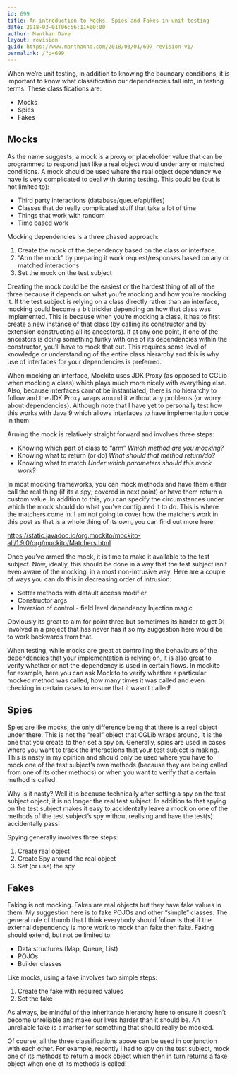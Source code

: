 ```yaml
---
id: 699
title: An introduction to Mocks, Spies and Fakes in unit testing
date: 2018-03-01T06:56:11+00:00
author: Manthan Dave
layout: revision
guid: https://www.manthanhd.com/2018/03/01/697-revision-v1/
permalink: /?p=699
---
```

When we’re unit testing, in addition to knowing the boundary conditions, it is important to know what classification our dependencies fall into, in testing terms. These classifications are:
<ul>
 	<li>Mocks</li>
 	<li>Spies</li>
 	<li>Fakes</li>
</ul>
<h2><strong>Mocks</strong></h2>
As the name suggests, a mock is a proxy or placeholder value that can be programmed to respond just like a real object would under any or matched conditions. A mock should be used where the real object dependency we have is very complicated to deal with during testing. This could be (but is not limited to):
<ul>
 	<li>Third party interactions (database/queue/api/files)</li>
 	<li>Classes that do really complicated stuff that take a lot of time</li>
 	<li>Things that work with random</li>
 	<li>Time based work</li>
</ul>
Mocking dependencies is a three phased approach:
<ol>
 	<li>Create the mock of the dependency based on the class or interface.</li>
 	<li>“Arm the mock” by preparing it work request/responses based on any or matched interactions</li>
 	<li>Set the mock on the test subject</li>
</ol>
Creating the mock could be the easiest or the hardest thing of all of the three because it depends on what you’re mocking and how you’re mocking it. If the test subject is relying on a class directly rather than an interface, mocking could become a bit trickier depending on how that class was implemented. This is because when you’re mocking a class, it has to first create a new instance of that class (by calling its constructor and by extension constructing all its ancestors). If at any one point, if one of the ancestors is doing something funky with one of its dependencies within the constructor, you’ll have to mock that out. This requires some level of knowledge or understanding of the entire class hierarchy and this is why use of interfaces for your dependencies is preferred.

When mocking an interface, Mockito uses JDK Proxy (as opposed to CGLib when mocking a class) which plays much more nicely with everything else. Also, because interfaces cannot be instantiated, there is no hierarchy to follow and the JDK Proxy wraps around it without any problems (or worry about dependencies). Although note that I have yet to personally test how this works with Java 9 which allows interfaces to have implementation code in them.

Arming the mock is relatively straight forward and involves three steps:
<ul>
 	<li>Knowing which part of class to “arm” <em>Which method are you mocking?</em></li>
 	<li>Knowing what to return (or do) <em>What should that method return/do?</em></li>
 	<li>Knowing what to match <em>Under which parameters should this mock work?</em></li>
</ul>
In most mocking frameworks, you can mock methods and have them either call the real thing (if its a spy; covered in next point) or have them return a custom value. In addition to this, you can specify the circumstances under which the mock should do what you’ve configured it to do. This is where the matchers come in. I am not going to cover how the matchers work in this post as that is a whole thing of its own, you can find out more here:

<a href="https://static.javadoc.io/org.mockito/mockito-all/1.9.0/org/mockito/Matchers.html">https://static.javadoc.io/org.mockito/mockito-all/1.9.0/org/mockito/Matchers.html</a>

Once you’ve armed the mock, it is time to make it available to the test subject. Now, ideally, this should be done in a way that the test subject isn’t even aware of the mocking, in a most non-intrusive way. Here are a couple of ways you can do this in decreasing order of intrusion:
<ul>
 	<li>Setter methods with default access modifier</li>
 	<li>Constructor args</li>
 	<li>Inversion of control - field level dependency Injection magic</li>
</ul>
Obviously its great to aim for point three but sometimes its harder to get DI involved in a project that has never has it so my suggestion here would be to work backwards from that.

When testing, while mocks are great at controlling the behaviours of the dependencies that your implementation is relying on, it is also great to verify whether or not the dependency is used in certain flows. In mockito for example, here you can ask Mockito to verify whether a particular mocked method was called, how many times it was called and even checking in certain cases to ensure that it wasn’t called!
<h2><strong>Spies</strong></h2>
Spies are like mocks, the only difference being that there is a real object under there. This is not the “real” object that CGLib wraps around, it is the one that you create to then set a spy on. Generally, spies are used in cases where you want to track the interactions that your test subject is making. This is nasty in my opinion and should only be used where you have to mock one of the test subject’s own methods (because they are being called from one of its other methods) or when you want to verify that a certain method is called.

Why is it nasty? Well it is because technically after setting a spy on the test subject object, it is no longer the real test subject. In addition to that spying on the test subject makes it easy to accidentally leave a mock on one of the methods of the test subject’s spy without realising and have the test(s) accidentally pass!

Spying generally involves three steps:
<ol>
 	<li>Create real object</li>
 	<li>Create Spy around the real object</li>
 	<li>Set (or use) the spy</li>
</ol>
<h2><strong>Fakes</strong></h2>
Faking is not mocking. Fakes are real objects but they have fake values in them. My suggestion here is to fake POJOs and other “simple” classes. The general rule of thumb that I think everybody should follow is that if the external dependency is more work to mock than fake then fake. Faking should extend, but not be limited to:
<ul>
 	<li>Data structures (Map, Queue, List)</li>
 	<li>POJOs</li>
 	<li>Builder classes</li>
</ul>
Like mocks, using a fake involves two simple steps:
<ol>
 	<li>Create the fake with required values</li>
 	<li>Set the fake</li>
</ol>
As always, be mindful of the inheritance hierarchy here to ensure it doesn’t become unreliable and make our lives harder than it should be. An unreliable fake is a marker for something that should really be mocked.

Of course, all the three classifications above can be used in conjunction with each other. For example, recently I had to spy on the test subject, mock one of its methods to return a mock object which then in turn returns a fake object when one of its methods is called!